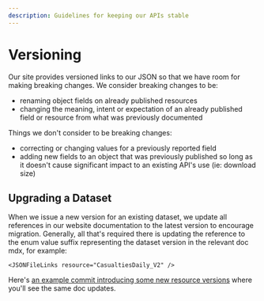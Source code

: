 ```yaml
---
description: Guidelines for keeping our APIs stable
---
```


# Versioning

Our site provides versioned links to our JSON so that we have room for making breaking changes. We consider breaking changes to be:

- renaming object fields on already published resources
- changing the meaning, intent or expectation of an already published field or resource from what was previously documented

Things we don't consider to be breaking changes:

- correcting or changing values for a previously reported field
- adding new fields to an object that was previously published so long as it doesn't cause significant impact to an existing API's use (ie: download size)

## Upgrading a Dataset

When we issue a new version for an existing dataset, we update all references in our website documentation to the latest version to encourage migration. Generally, all that's required there is updating the reference to the enum value suffix representing the dataset version in the relevant doc mdx, for example:

`<JSONFileLinks resource="CasualtiesDaily_V2" />`

Here's [an example commit introducing some new resource versions](https://github.com/TechForPalestine/palestine-datasets/commit/b917024fd9097a8252c3e72c677722d5a8ed3cea#diff-34968d9c05a688d2db5c00cd46a15c4f503a4bd35e0b9eb0519e28c1aa21e499L2) where you'll see the same doc updates.
